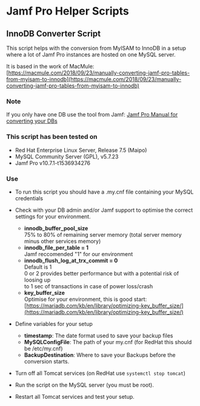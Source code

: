 # Jamf Pro Helper Scripts

## InnoDB Converter Script

This script helps with the conversion from MyISAM to InnoDB in a setup where a lot of Jamf Pro instances are hosted on one MySQL server.

It is based in the work of MacMule:
[https://macmule.com/2018/09/23/manually-converting-jamf-pro-tables-from-myisam-to-innodb](https://macmule.com/2018/09/23/manually-converting-jamf-pro-tables-from-myisam-to-innodb)

### Note
If you only have one DB use the tool from Jamf:
[Jamf Pro Manual for converting your DBs](https://www.jamf.com/jamf-nation/articles/531/converting-the-mysql-database-storage-engine-from-myisam-to-innodb-using-the-jamf-pro-server-tools-command-line-interface)

### This script has been tested on

- Red Hat Enterprise Linux Server, Release 7.5 (Maipo)
- MySQL Community Server (GPL), v5.7.23
- Jamf Pro v10.7.1-t1536934276

### Use

- To run this script you should have a .my.cnf file containing your MySQL credentials

- Check with your DB admin and/or Jamf support to optimise the correct settings for your environment.
  - __innodb_buffer_pool_size__  
    75% to 80% of remaining server memory (total server memory minus other services memory)
  - __innodb_file_per_table = 1__  
    Jamf reccomended "1" for our environment
  - __innodb_flush_log_at_trx_commit = 0__  
    Default is 1  
    0 or 2 provides better performance but with a potential risk of loosing up  
    to 1 sec of transactions in case of power loss/crash
  - __key_buffer_size__  
    Optimise for your environment, this is good start:  
    [https://mariadb.com/kb/en/library/optimizing-key_buffer_size/](https://mariadb.com/kb/en/library/optimizing-key_buffer_size/)
    
- Define variables for your setup  
  - __timestamp__: The date format used to save your backup files
  - __MySQLConfigFile__:  The path of your my.cnf (for RedHat this should be /etc/my.cnf)
  - __BackupDestination__: Where to save your Backups before the conversion starts.
  
- Turn off all Tomcat services (on RedHat use `systemctl stop tomcat`)

- Run the script on the MySQL server (you must be root).

- Restart all Tomcat services and test your setup.
